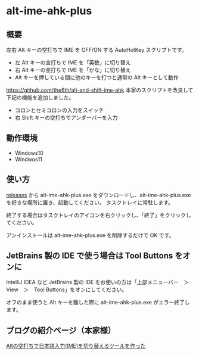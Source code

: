 # alt-ime-ahk-plus

## 概要

左右 Alt キーの空打ちで IME を OFF/ON する AutoHotKey スクリプトです。

- 左 Alt キーの空打ちで IME を「英数」に切り替え
- 右 Alt キーの空打ちで IME を「かな」に切り替え
- Alt キーを押している間に他のキーを打つと通常の Alt キーとして動作

https://github.com/the6th/alt-and-shift-ime-ahk 本家のスクリプトを改良して下記の機能を追加しました。

- コロンとセミコロンの入力をスイッチ
- 右 Shift キーの空打ちでアンダーバーを入力


## 動作環境

- Windows10
- Windwos11

## 使い方

[releases](https://github.com/tealgreen0503/alt-ime-ahk-plus/releases) から alt-ime-ahk-plus.exe をダウンロードし、alt-ime-ahk-plus.exe を好きな場所に置き、起動してください。 タスクトレイに常駐します。

終了する場合はタスクトレイのアイコンを右クリックし、「終了」をクリックしてください。

アンインストールは alt-ime-ahk-plus.exe を削除するだけで OK です。

## JetBrains 製の IDE で使う場合は Tool Buttons をオンに

IntelliJ IDEA など JetBrains 製の IDE をお使いの方は「上部メニューバー　＞　View　＞　Tool Buttons」をオンにしてください。

オフのまま使うと Alt キーを離した際に alt-ime-ahk-plus.exe がエラー終了します。

## ブログの紹介ページ（本家様）

[Altの空打ちで日本語入力(IME)を切り替えるツールを作った](http://www.karakaram.com/alt-ime-on-off/)


